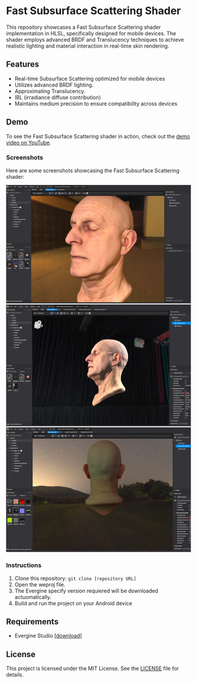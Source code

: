 # Fast Subsurface Scattering Shader

This repository showcases a Fast Subsurface Scattering shader implementation in HLSL, specifically designed for mobile devices. The shader employs advanced BRDF and Translucency techniques to achieve realistic lighting and material interaction in real-time skin rendering.

## Features

- Real-time Subsurface Scattering optimized for mobile devices
- Utilizes advanced BRDF lighting.
- Approximating Translucency.
- IBL (irradiance diffuse contribution)
- Maintains medium precision to ensure compatibility across devices

## Demo

To see the Fast Subsurface Scattering shader in action, check out the [demo video on YouTube](https://www.youtube.com/watch?v=gFhMVTzdKYE).

### Screenshots

Here are some screenshots showcasing the Fast Subsurface Scattering shader:

![Screenshot 1](https://github.com/jcant0n/SSS/blob/main/Screenshots/Skin1.png)
![Screenshot 2](https://github.com/jcant0n/SSS/blob/main/Screenshots/Skin2.png)
![Screenshot 3](https://github.com/jcant0n/SSS/blob/main/Screenshots/Skin3.png)

### Instructions

1. Clone this repository: `git clone [repository URL]`
2. Open the weproj file.
3. The Evergine specify version requiered will be downloaded actuomatically.
4. Build and run the project on your Android device

## Requirements

- Evergine Studio [[download]](https://evergine.com/download/)

## License

This project is licensed under the MIT License. See the [LICENSE](LICENSE) file for details.

